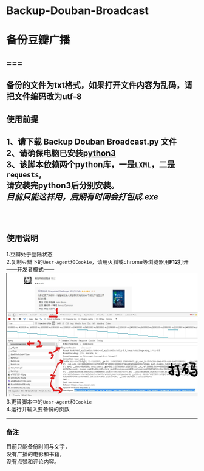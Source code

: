 # Backup-Douban-Broadcast
# 备份豆瓣广播
===
---

**备份的文件为txt格式，如果打开文件内容为乱码，请把文件编码改为utf-8**
---------------------------------------------------------------------------
## 使用前提<br>

1、请下载 Backup Douban Broadcast.py 文件<br>
2、请确保电脑已安装[python3](https://www.python.org/downloads/release/python-365/)<br>
3、该脚本依赖两个python库，一是`LXML`，二是`requests`,  
请安装完python3后分别安装。<br>
	*目前只能这样用，后期有时间会打包成.exe*<br>
<br>
<br>
---------------------------------------------------------------------------
## 使用说明<br>

1.豆瓣处于登陆状态<br>
2.复制豆瓣下的`Uesr-Agent`和`Cookie`，请用火狐或chrome等浏览器用**F12**打开——开发者模式——  
![获取cookie,Uesr-Agent](/rd/text.jpg)  
3.更替脚本中的`Uesr-Agent`和`Cookie`   
4.运行并输入要备份的页数



---------------------------------------------------------------------------
### 备注

目前只能备份时间与文字，  
没有广播的电影和书籍，  
没有点赞和评论内容。


